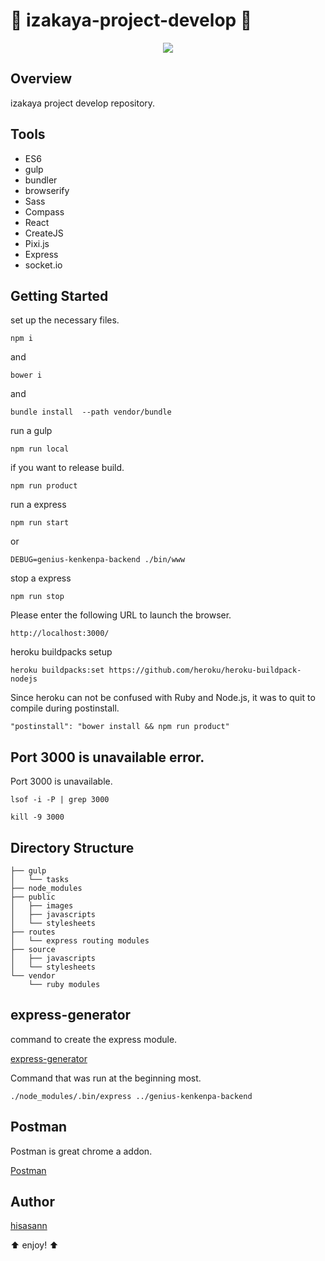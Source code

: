 :lipstick: izakaya-project-develop :lipstick:
===============

<p align="center">
  <img src="http://raw.github.team-lab.local/izakaya-project/izakaya-project-develop/master/image.png">
</p>

## Overview

izakaya project develop repository.

## Tools

* ES6
* gulp
* bundler
* browserify
* Sass
* Compass
* React
* CreateJS
* Pixi.js
* Express
* socket.io

## Getting Started

set up the necessary files.

    npm i

and
    
    bower i

and

    bundle install  --path vendor/bundle

run a gulp

    npm run local

if you want to release build.

    npm run product

run a express

    npm run start
    
or

    DEBUG=genius-kenkenpa-backend ./bin/www
    
stop a express
    
    npm run stop
    
Please enter the following URL to launch the browser.

    http://localhost:3000/

heroku buildpacks setup

    heroku buildpacks:set https://github.com/heroku/heroku-buildpack-nodejs

Since heroku can not be confused with Ruby and Node.js, it was to quit to compile during postinstall.

    "postinstall": "bower install && npm run product"
    
## Port 3000 is unavailable error.

Port 3000 is unavailable.

    lsof -i -P | grep 3000
    
    kill -9 3000

## Directory Structure

    ├── gulp
    │   └── tasks
    ├── node_modules
    ├── public
    │   ├── images
    │   ├── javascripts
    │   └── stylesheets
    ├── routes
    │   └── express routing modules
    ├── source
    │   ├── javascripts
    │   └── stylesheets
    └── vendor
        └── ruby modules

## express-generator

command to create the express module.

[express-generator](http://expressjs.com/starter/generator.html)

Command that was run at the beginning most.

    ./node_modules/.bin/express ../genius-kenkenpa-backend

## Postman

Postman is great chrome a addon.

[Postman](https://chrome.google.com/webstore/detail/postman-rest-client/fdmmgilgnpjigdojojpjoooidkmcomcm/related)


## Author

[hisasann](https://github.com/hisasann)

:arrow_up: enjoy! :arrow_up:
